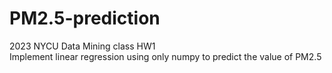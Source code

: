 # PM2.5-prediction
2023 NYCU Data Mining class HW1  
Implement linear regression using only numpy to predict the value of PM2.5
